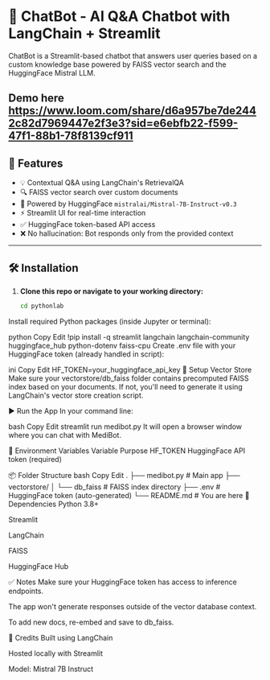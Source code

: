 # 💬 ChatBot - AI Q&A Chatbot with LangChain + Streamlit

ChatBot is a Streamlit-based chatbot that answers user queries based on a custom knowledge base powered by FAISS vector search and the HuggingFace Mistral LLM.


Demo here https://www.loom.com/share/d6a957be7de2442c82d7969447e2f3e3?sid=e6ebfb22-f599-47f1-88b1-78f8139cf911
---

## 🚀 Features

- 💡 Contextual Q&A using LangChain's RetrievalQA
- 🔍 FAISS vector search over custom documents
- 🤖 Powered by HuggingFace `mistralai/Mistral-7B-Instruct-v0.3`
- ⚡ Streamlit UI for real-time interaction
- ✅ HuggingFace token-based API access
- ❌ No hallucination: Bot responds only from the provided context

---

## 🛠️ Installation

1. **Clone this repo or navigate to your working directory:**
   ```bash
   cd pythonlab
Install required Python packages (inside Jupyter or terminal):

python
Copy
Edit
!pip install -q streamlit langchain langchain-community huggingface_hub python-dotenv faiss-cpu
Create .env file with your HuggingFace token (already handled in script):

ini
Copy
Edit
HF_TOKEN=your_huggingface_api_key
🧠 Setup Vector Store
Make sure your vectorstore/db_faiss folder contains precomputed FAISS index based on your documents. If not, you'll need to generate it using LangChain's vector store creation script.

▶️ Run the App
In your command line:

bash
Copy
Edit
streamlit run medibot.py
It will open a browser window where you can chat with MediBot.

🔐 Environment Variables
Variable	Purpose
HF_TOKEN	HuggingFace API token (required)

📦 Folder Structure
bash
Copy
Edit
.
├── medibot.py                # Main app
├── vectorstore/
│   └── db_faiss              # FAISS index directory
├── .env                      # HuggingFace token (auto-generated)
└── README.md                 # You are here
🧩 Dependencies
Python 3.8+

Streamlit

LangChain

FAISS

HuggingFace Hub

✅ Notes
Make sure your HuggingFace token has access to inference endpoints.

The app won't generate responses outside of the vector database context.

To add new docs, re-embed and save to db_faiss.

🙌 Credits
Built using LangChain

Hosted locally with Streamlit

Model: Mistral 7B Instruct
